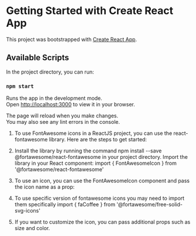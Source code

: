 # Getting Started with Create React App

This project was bootstrapped with [Create React App](https://github.com/facebook/create-react-app).

## Available Scripts

In the project directory, you can run:

### `npm start`

Runs the app in the development mode.\
Open [http://localhost:3000](http://localhost:3000) to view it in your browser.

The page will reload when you make changes.\
You may also see any lint errors in the console.

<!-- To use Font Awesome -->
1. To use FontAwesome icons in a ReactJS project, you can use the react-fontawesome library. Here are the steps to get started:

2. Install the library by running the command npm install --save @fortawesome/react-fontawesome in your project directory.
Import the library in your React component:
import { FontAwesomeIcon } from '@fortawesome/react-fontawesome'

3. To use an icon, you can use the FontAwesomeIcon component and pass the icon name as a prop:
<FontAwesomeIcon icon="coffee" />

4. To use specific version of fontawesome icons you may need to import them specifically
import { faCoffee } from '@fortawesome/free-solid-svg-icons'

5. If you want to customize the icon, you can pass additional props such as size and color.
<FontAwesomeIcon icon={faCoffee} size="2x" color="red" />

